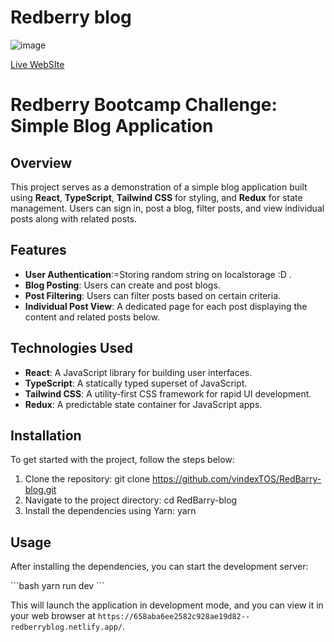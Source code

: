 # Redberry blog
![image](https://firebasestorage.googleapis.com/v0/b/img-upload-7d368.appspot.com/o/redbery%20demo.JPG?alt=media&token=a4e8d229-9207-42d5-99b2-d214bff0c726)


[Live WebSIte](https://658aba6ee2582c928ae19d82--redberryblog.netlify.app/)
 # Redberry Bootcamp Challenge: Simple Blog Application

 
## Overview

This project serves as a demonstration of a simple blog application built using **React**, **TypeScript**, **Tailwind CSS** for styling, and **Redux** for state management. Users can sign in, post a blog, filter posts, and view individual posts along with related posts.

## Features

- **User Authentication**:=Storing random string on localstorage :D .
- **Blog Posting**: Users can create and post blogs.
- **Post Filtering**: Users can filter posts based on certain criteria.
- **Individual Post View**: A dedicated page for each post displaying the content and related posts below.

## Technologies Used

- **React**: A JavaScript library for building user interfaces.
- **TypeScript**: A statically typed superset of JavaScript.
- **Tailwind CSS**: A utility-first CSS framework for rapid UI development.
- **Redux**: A predictable state container for JavaScript apps.

## Installation

To get started with the project, follow the steps below:

1. Clone the repository:
git clone https://github.com/vindexTOS/RedBarry-blog.git
2. Navigate to the project directory:
cd RedBarry-blog
3. Install the dependencies using Yarn:
yarn


## Usage

After installing the dependencies, you can start the development server:

\`\`\`bash
yarn run dev
\`\`\`

This will launch the application in development mode, and you can view it in your web browser at `https://658aba6ee2582c928ae19d82--redberryblog.netlify.app/`.
 
 

